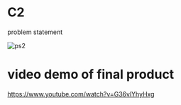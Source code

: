 # C2

problem statement

![ps2](https://user-images.githubusercontent.com/88173597/174987624-fdae5bbb-984f-4f7f-90db-edcc0514d561.jpg)

# video demo of final product
https://www.youtube.com/watch?v=G36vlYhyHxg

